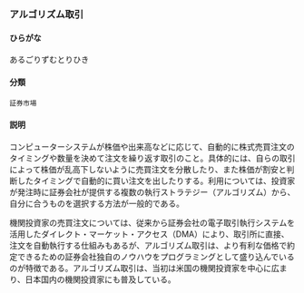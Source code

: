 <div style="display:none;">

## [あ行](securities-terms?id=あ行)

</div>

### アルゴリズム取引

#### ひらがな

あるごりずむとりひき

#### 分類

`証券市場`

#### 説明

コンピューターシステムが株価や出来高などに応じて、自動的に株式売買注文のタイミングや数量を決めて注文を繰り返す取引のこと。具体的には、自らの取引によって株価が乱高下しないように売買注文を分散したり、また株価が割安と判断したタイミングで自動的に買い注文を出したりする。利用については、投資家が発注時に証券会社が提供する複数の執行ストラテジー（アルゴリズム）から、自分に合うものを選択する方法が一般的である。
機関投資家の売買注文については、従来から証券会社の電子取引執行システムを活用したダイレクト・マーケット・アクセス（DMA）により、取引所に直接、注文を自動執行する仕組みもあるが、アルゴリズム取引は、より有利な価格で約定できるための証券会社独自のノウハウをプログラミングとして盛り込んでいるのが特徴である。アルゴリズム取引は、当初は米国の機関投資家を中心に広まり、日本国内の機関投資家にも普及している。

<div style="display:none;">

## [か行](securities-terms?id=か行)
## [さ行](securities-terms?id=さ行)
## [た行](securities-terms?id=た行)
## [な行](securities-terms?id=な行)
## [は行](securities-terms?id=は行)
## [ま行](securities-terms?id=ま行)
## [や行](securities-terms?id=や行)
## [ら行](securities-terms?id=ら行)
## [わ行](securities-terms?id=わ行)
## [英数字・記号](securities-terms?id=英数字・記号)

</div>

